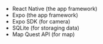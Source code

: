 - React Native (the app framework)
- Expo (the app framework)
- Expo SDK (for camera)
- SQLite (for storaging data)
- Map Quest API (for map)